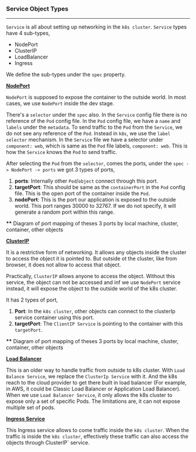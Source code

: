 ### Service Object Types

---

`Service` is all about setting up networking in the `k8s cluster`. `Service` types have 4 sub-types,

- NodePort
- ClusterIP
- LoadBalancer
- Ingress

We define the sub-types under the `spec` property.

<u>**NodePort**</u>

`NodePort` is supposed to expose the container to the outside world. In most cases, we use `NodePort` inside the dev stage.

There's a `selector` under the `spec` also. In the `Service` config file there is no reference of the `Pod` config file. In the `Pod` config file, we have a `name` and `labels` under the `metadata`. To send traffic to the `Pod` from the `Service`, we do not see any reference of the `Pod`. Instead in `k8s`, we use the `label selector` mechanism. In the `Service` file we have a selector under `component: web`, which is same as the `Pod` file labels, `component: web`. This is how the `Service` knows the `Pod` to send traffic.

After selecting the `Pod` from the `selector`, comes the ports, under the `spec -> NodePort -> ports` we got 3 types of ports,

1. **ports**: Internally other `Pod`/`object` connect through this port.
2. **targetPort**: This should be same as the `containerPort` in the `Pod` config file. This is the open port of the container inside the `Pod`.
3. **nodePort**: This is the port our application is exposed to the outside world. This port ranges 30000 to 32767. If we do not specify, it will generate a random port within this range.

**\*\*** Diagram of port mapping of theses 3 ports by local machine, cluster, container, other objects

<u>**ClusterIP**</u>

It is a restrictive form of networking. It allows any objects inside the cluster to access the object it is pointed to. But outside ot the cluster, like from browser, it does not allow to access that object.

Practically, `ClusterIP` allows anyone to access the object. Without this service, the object can not be accessed and inf we use `NodePort` service instead, it will expose the object to the outside world of the k8s cluster.

It has 2 types of port,

1. **Port**: In the `k8s cluster`, other objects can connect to the clusterIp service container using this port.
2. **targetPort**: The `ClientIP Service` is pointing to the container with this `targetPort`.

**\*\*** Diagram of port mapping of theses 3 ports by local machine, cluster, container, other objects

<u>**Load Balancer**</u>

This is an older way to handle traffic from outside to k8s cluster. With `Load Balance Service`, we replace the `ClusterIp Service` with it. And the k8s reach to the cloud provider to get there built in load balancer (For example, in AWS, it could be Classic Load Balancer or Application Load Balancer). When we use `Load Balancer Service`, it only allows the k8s cluster to expose only a set of specific Pods. The limitations are, it can not expose multiple set of pods.

<u>**Ingress Service**</u>

This Ingress service allows to come traffic inside the `k8s cluster`. When the traffic is inside the `k8s cluster`, effectively these traffic can also access the objects through ClusterIP` service.

